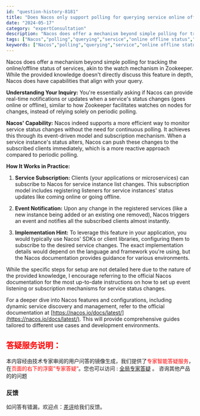 ```yaml
---
id: "question-history-8181"
title: "Does Nacos only support polling for querying service online offline status Can Nacos provide a watch mechanism similar to Zookeeper nacos-opensource"
date: "2024-05-17"
category: "expertConsultation"
description: "Nacos does offer a mechanism beyond simple polling for tracking the online/offline status of services, akin to the watch mechanism in Zookeeper. While"
tags: ["Nacos","polling","querying","service","online offline status","watch mechanism","Zookeeper"]
keywords: ["Nacos","polling","querying","service","online offline status","watch mechanism","Zookeeper"]
---
```


Nacos does offer a mechanism beyond simple polling for tracking the online/offline status of services, akin to the watch mechanism in Zookeeper. While the provided knowledge doesn't directly discuss this feature in depth, Nacos does have capabilities that align with your query.

**Understanding Your Inquiry:**
You're essentially asking if Nacos can provide real-time notifications or updates when a service's status changes (goes online or offline), similar to how Zookeeper facilitates watches on nodes for changes, instead of relying solely on periodic polling.

**Nacos' Capability:**
Nacos indeed supports a more efficient way to monitor service status changes without the need for continuous polling. It achieves this through its event-driven model and subscription mechanism. When a service instance's status alters, Nacos can push these changes to the subscribed clients immediately, which is a more reactive approach compared to periodic polling.

**How It Works in Practice:**
1. **Service Subscription:** Clients (your applications or microservices) can subscribe to Nacos for service instance list changes. This subscription model includes registering listeners for service instances' status updates like coming online or going offline.
   
2. **Event Notification:** Upon any change in the registered services (like a new instance being added or an existing one removed), Nacos triggers an event and notifies all the subscribed clients almost instantly.

3. **Implementation Hint:** To leverage this feature in your application, you would typically use Nacos' SDKs or client libraries, configuring them to subscribe to the desired service changes. The exact implementation details would depend on the language and framework you're using, but the Nacos documentation provides guidance for various environments.

While the specific steps for setup are not detailed here due to the nature of the provided knowledge, I encourage referring to the official Nacos documentation for the most up-to-date instructions on how to set up event listening or subscription mechanisms for service status changes.

For a deeper dive into Nacos features and configurations, including dynamic service discovery and management, refer to the official documentation at [https://nacos.io/docs/latest/](https://nacos.io/docs/latest/). This will provide comprehensive guides tailored to different use cases and development environments.
## <font color="#FF0000">答疑服务说明：</font> 

本内容经由技术专家审阅的用户问答的镜像生成，我们提供了<font color="#FF0000">专家智能答疑服务</font>，在<font color="#FF0000">页面的右下的浮窗”专家答疑“</font>。您也可以访问 : [全局专家答疑](https://opensource.alibaba.com/chatBot) 。 咨询其他产品的的问题

### 反馈
如问答有错漏，欢迎点：[差评](https://ai.nacos.io/user/feedbackByEnhancerGradePOJOID?enhancerGradePOJOId=13541)给我们反馈。
